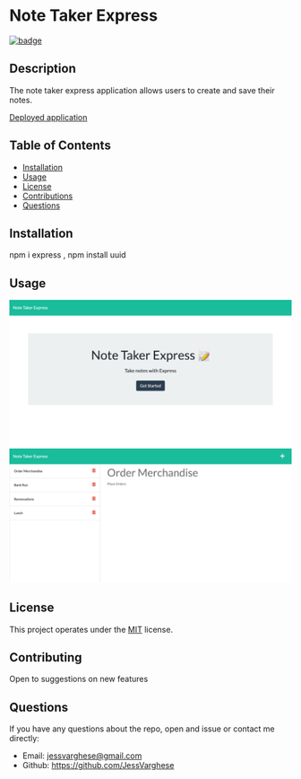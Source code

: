 
  # Note Taker Express 
  
  [![badge](https://img.shields.io/badge/License-MIT-yellow.svg)]((https://opensource.org/licenses/MIT))
  
  ## Description
  The note taker express application allows users to create and save their notes.
  
[Deployed application](https://notes-express-jmv.herokuapp.com/)

  ## Table of Contents

  * [Installation](#Installation)
  * [Usage](#usage)
  * [License](#license)
  * [Contributions](#contributing)
  * [Questions](#questions)
 

  ## Installation
  
  npm i express , npm install uuid
 
  ## Usage
  
  
 ![visuals](/assets/nte_homepage.png)
 ![visuals](/assets/nte_notes.png)

  ## License
  This project operates under the [MIT](https://choosealicense.com/licenses/MIT/) license.

  ## Contributing
  Open to suggestions on new features


  ## Questions
  If you have any questions about the repo, open and issue or contact me directly:
  * Email: jessvarghese@gmail.com
  * Github: https://github.com/JessVarghese

